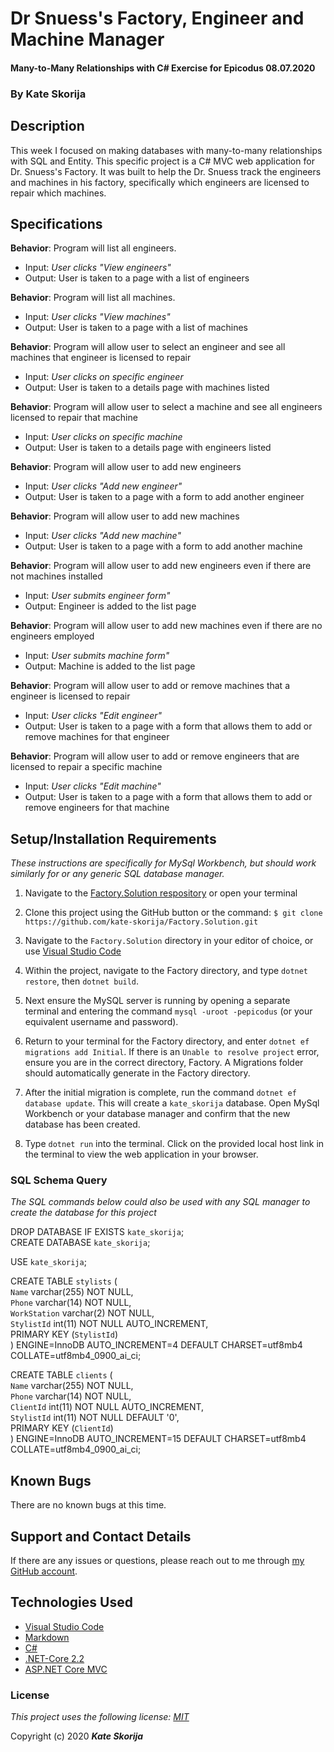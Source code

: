 # Dr Snuess's Factory, Engineer and Machine Manager

#### Many-to-Many Relationships with C# Exercise for Epicodus 08.07.2020

### By Kate Skorija

## Description

This week I focused on making databases with many-to-many relationships with SQL and Entity. This specific project is a C# MVC web application for Dr. Snuess's Factory. It was built to help the Dr. Snuess track the engineers and machines in his factory, specifically which engineers are licensed to repair which machines. 

## Specifications

**Behavior**: Program will list all engineers.
  * Input: *User clicks "View engineers"*
  * Output: User is taken to a page with a list of engineers

**Behavior**: Program will list all machines.
  * Input: *User clicks "View machines"*
  * Output: User is taken to a page with a list of machines

**Behavior**: Program will allow user to select an engineer and see all machines that engineer is licensed to repair 
  * Input: *User clicks on specific engineer*
  * Output: User is taken to a details page with machines listed 

**Behavior**: Program will allow user to select a machine and see all engineers licensed to repair that machine
  * Input: *User clicks on specific machine*
  * Output: User is taken to a details page with engineers listed

**Behavior**: Program will allow user to add new engineers
  * Input: *User clicks "Add new engineer"*
  * Output: User is taken to a page with a form to add another engineer

**Behavior**: Program will allow user to add new machines
  * Input: *User clicks "Add new machine"*
  * Output: User is taken to a page with a form to add another machine

**Behavior**: Program will allow user to add new engineers even if there are not machines installed 
  * Input: *User submits engineer form"*
  * Output: Engineer is added to the list page

**Behavior**: Program will allow user to add new machines even if there are no engineers employed
  * Input: *User submits machine form"*
  * Output: Machine is added to the list page

**Behavior**: Program will allow user to add or remove machines that a engineer is licensed to repair
  * Input: *User clicks "Edit engineer"*
  * Output: User is taken to a page with a form that allows them to add or remove machines for that engineer

  **Behavior**: Program will allow user to add or remove engineers that are licensed to repair a specific machine
  * Input: *User clicks "Edit machine"*
  * Output: User is taken to a page with a form that allows them to add or remove engineers for that machine

## Setup/Installation Requirements

*_These instructions are specifically for MySql Workbench, but should work similarly for or any generic SQL database manager._* 

1.  Navigate to the [Factory.Solution respository](https://github.com/kate-skorija/Factory.Solution) or open your terminal

2. Clone this project using the GitHub button or the command:
`$ git clone https://github.com/kate-skorija/Factory.Solution.git`


3. Navigate to the `Factory.Solution` directory in your editor of choice, or use [Visual Studio Code](https://code.visualstudio.com/)

4. Within the project, navigate to the Factory directory, and type `dotnet restore`, then `dotnet build`. 

5. Next ensure the MySQL server is running by opening a separate terminal and entering the command `mysql -uroot -pepicodus` (or your equivalent username and password).

6. Return to your terminal for the Factory directory, and enter `dotnet ef migrations add Initial`. If there is an `Unable to resolve project` error, ensure you are in the correct directory, Factory. A Migrations folder should automatically generate in the Factory directory.

7. After the initial migration is complete, run the command `dotnet ef database update`. This will create a `kate_skorija` database. Open MySql Workbench or your database manager and confirm that the new database has been created.

8. Type `dotnet run` into the terminal. Click on the provided local host link in the terminal to view the web application in your browser. 

### SQL Schema Query

*_The SQL commands below could also be used with any SQL manager to create the database for this project_*

DROP DATABASE IF EXISTS `kate_skorija`;  
CREATE DATABASE `kate_skorija`;  

USE `kate_skorija`;

CREATE TABLE `stylists` (  
  `Name` varchar(255) NOT NULL,  
  `Phone` varchar(14) NOT NULL,  
  `WorkStation` varchar(2) NOT NULL,  
  `StylistId` int(11) NOT NULL AUTO_INCREMENT,  
  PRIMARY KEY (`StylistId`)  
) ENGINE=InnoDB AUTO_INCREMENT=4 DEFAULT CHARSET=utf8mb4 COLLATE=utf8mb4_0900_ai_ci;

CREATE TABLE `clients` (  
  `Name` varchar(255) NOT NULL,  
  `Phone` varchar(14) NOT NULL,  
  `ClientId` int(11) NOT NULL AUTO_INCREMENT,  
  `StylistId` int(11) NOT NULL DEFAULT '0',  
  PRIMARY KEY (`ClientId`)  
) ENGINE=InnoDB AUTO_INCREMENT=15 DEFAULT CHARSET=utf8mb4 COLLATE=utf8mb4_0900_ai_ci;

## Known Bugs

There are no known bugs at this time.

## Support and Contact Details

If there are any issues or questions, please reach out to me through [my GitHub account](https://github.com/kate-skorija).

## Technologies Used

*  [Visual Studio Code](https://code.visualstudio.com/)
*  [Markdown](https://daringfireball.net/projects/markdown/)
*  [C#](https://docs.microsoft.com/en-us/dotnet/csharp/)
*  [.NET-Core 2.2](https://dotnet.microsoft.com/download/dotnet-core/2.2)
*  [ASP.NET Core MVC](https://docs.microsoft.com/en-us/aspnet/core/mvc/overview?view=aspnetcore-3.1)

### License

*This project uses the following license: [MIT](https://opensource.org/licenses/MIT)*

Copyright (c) 2020 **_Kate Skorija_** 
